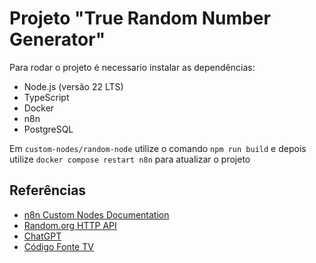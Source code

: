 # Projeto "True Random Number Generator"

Para rodar o projeto é necessario instalar as dependências:
- Node.js (versão 22 LTS)
- TypeScript
- Docker 
- n8n 
- PostgreSQL

Em `custom-nodes/random-node` utilize o comando `npm run build` e depois utilize `docker compose restart n8n` para atualizar o projeto


## Referências 
- [n8n Custom Nodes Documentation](https://docs.n8n.io/nodes/creating-nodes/)
- [Random.org HTTP API](https://api.random.org/)
- [ChatGPT](https://chat.openai.com/)
- [Código Fonte TV](https://www.youtube.com/watch?v=UDWEAMwS7rg)
